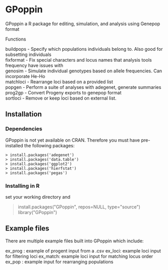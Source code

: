 # GPoppin
GPoppin a R package for editing, simulation, and analysis using Genepop format

Functions

buildpops - Specify which populations individuals belong to. Also good for subsetting individuals  
fixformat - Fix special characters and locus names that analysis tools frequency have issues with  
genosim - Simulate individual genotypes based on allele frequencies. Can incorporate He-Ho   
matchloci - Rearrange loci based on a provided list  
popgen - Perform a suite of analyses with adegenet, generate summaries  
prog2gp - Convert Progeny exports to genepop format  
sortloci - Remove or keep loci based on external list.  

## Installation

### Dependencies
GPoppin is not yet available on CRAN. Therefore you must have pre-installed the following packages:
    
    > install.packages('adegenet') 
    > install.packages('data.table')  
    > install.packages('ggplot2')  
    > install.packages('hierfstat')  
    > install.packages('pegas')  

### Installing in R
set your working directory and 

> install.packages("GPoppin", repos=NULL, type="source")   
> library("GPoppin")

## Example files 

There are multiple example files built into GPoppin which include:

ex_prog : example of progent input from a .csv
ex_loci: example loci input for filtering loci
ex_match: example loci input for matching locus order
ex_pop : example input for rearranging populations
